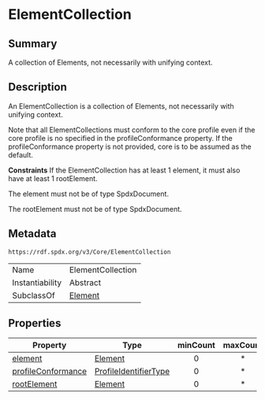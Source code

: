 <!-- Automatically generated by spec-parser v2.0.0 on 2024-01-12T14:00:21.817658+00:00 -->
<!-- SPDX-License-Identifier: Community-Spec-1.0 -->

# ElementCollection

## Summary

A collection of Elements, not necessarily with unifying context.


## Description

An ElementCollection is a collection of Elements, not necessarily with unifying context.

Note that all ElementCollections must conform to the core profile even if the core profile is no specified in the profileConformance property.
If the profileConformance property is not provided, core is to be assumed as the default.

**Constraints**
If the ElementCollection has at least 1 element, it must also have at least 1 rootElement.

The element must not be of type SpdxDocument.

The rootElement must not be of type SpdxDocument.


## Metadata

`https://rdf.spdx.org/v3/Core/ElementCollection`


| | |
|---|---|
| Name | ElementCollection |
| Instantiability | Abstract |
| SubclassOf | [Element](../Classes/Element.md) |




## Properties

| Property | Type | minCount | maxCount |
|---|---|:---:|:---:|
| [element](../Properties/element.md) | [Element](../Classes/Element.md) | 0 | * |
| [profileConformance](../Properties/profileConformance.md) | [ProfileIdentifierType](../Vocabularies/ProfileIdentifierType.md) | 0 | * |
| [rootElement](../Properties/rootElement.md) | [Element](../Classes/Element.md) | 0 | * |

